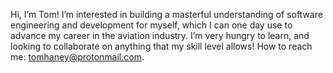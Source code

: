 Hi, I’m Tom!
I’m interested in building a masterful understanding of software engineering and development for myself, which I can one day use to advance my career in the aviation industry.
I’m very hungry to learn, and looking to collaborate on anything that my skill level allows!
How to reach me: tomhaney@protonmail.com.
